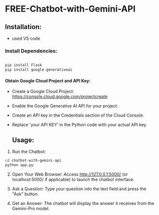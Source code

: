 # FREE-Chatbot-with-Gemini-API

## Installation:
- used VS code 

### Install Dependencies:

 ```bash

pip install Flask
pip install google-generativeai
```

#### Obtain Google Cloud Project and API Key:

- Create a Google Cloud Project: https://console.cloud.google.com/projectcreate
- Enable the Google Generative AI API for your project.
- Create an API key in the Credentials section of the Cloud Console.
- Replace 'your API KEY' in the Python code with your actual API key.

  ## Usage:

1. Run the Chatbot:

 ```bash
cd chatbot-with-gemini-api
python app.py
 ```

2. Open Your Web Browser:
Access http://127.0.0.1:5000/ (or localhost:5000/ if applicable) to launch the chatbot interface.

3. Ask a Question:
Type your question into the text field and press the "Ask" button.

4. Get an Answer:
The chatbot will display the answer it receives from the Gemini-Pro model.

